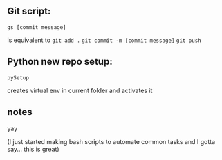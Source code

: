 ## Git script: 

`gs [commit message]` 

is equivalent to `git add .` `git commit -m [commit message]` `git push` 

## Python new repo setup: 
`pySetup`

creates virtual env in current folder and activates it


## notes
yay

(I just started making bash scripts to automate common tasks and I gotta say... this is great)
